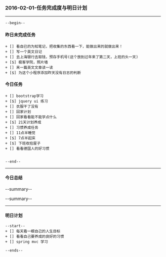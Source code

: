 ### 2016-02-01-任务完成度与明日计划

----------------------------------------------------------------------------------------------------------
    --begin--
#### 昨日未完成任务
    + [] 看自已的为知笔记，把收集的东西看一下，能做出来的就做出来！
    + [] 写一个英文日记
    + [] 去上海银行去取钱，预存手机号(这个放到过年来了第二天，上班的头一天)
    + [$] 极客学院，照片墙
    + [] 来一篇英文文章读一读
    + [$] 为这个小程序添加昨天没有日志的判断

#### 今日任务
    + [] bootstrap学习
    + [$] jquery ui 练习
    + [] 衣服干了没有
    + [] 回家计划
    + [] 回家看看能不能学点什么
    + [$] 21天计划养成
    + [] 习惯养成任务
    + [] 11点半睡觉
    + [$] 7点半起床
    + [$] 下班收拾屋子
    + [] 看看德国人的好习惯
    
    
	--end--

----------------------------------------------------------------------------------------------------------
#### 今日总结
--summary--


--summary--

----------------------------------------------------------------------------------------------------------
#### 明日计划
    --start--
    + [] 每天看一眼自己的人生目标
    + [] 看看自己要养成的良好的习惯
    + [] spring mvc 学习
    
    --ends--
